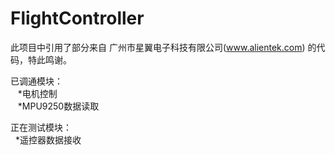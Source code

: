 # FlightController
此项目中引用了部分来自 广州市星翼电子科技有限公司(www.alientek.com) 的代码，特此鸣谢。

已调通模块：    
    *电机控制<br>
    *MPU9250数据读取 <br>
  
正在测试模块：     
    *遥控器数据接收 
